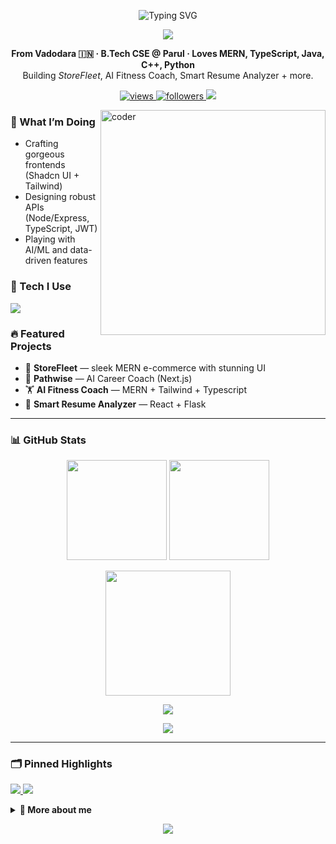 <!-- Profile README for VishwasJatav -->
<!-- Tip: This repo must be named exactly your username: VishwasJatav -->

<!-- Hero -->
<p align="center">
  <img src="https://readme-typing-svg.demolab.com?font=Geist+Mono&pause=1200&width=800&lines=Hey%2C+I'm+Vishwas+Jatav+%F0%9F%91%8B;Full-Stack+Developer+%7C+MERN++%26++TypeScript;Clean+UI%2C+Scalable+Backends%2C+Real+Impact;Always+building+%26+shipping+awesome+things" alt="Typing SVG" />
</p>

<p align="center">
  <img src="https://capsule-render.vercel.app/api?type=waving&height=120&color=0:6EE7B7,50:3B82F6,100:A855F7&text=%20Vishwas%20Jatav%20&fontAlign=50&fontColor=ffffff&section=header"/>
</p>

<!-- Quick Intro -->
<p align="center">
  <b>From Vadodara 🇮🇳 · B.Tech CSE @ Parul · Loves MERN, TypeScript, Java, C++, Python</b>
  <br>
  Building <i>StoreFleet</i>, AI Fitness Coach, Smart Resume Analyzer + more.
</p>

<!-- Badges -->
<p align="center">
  <a href="https://github.com/VishwasJatav">
    <img src="https://komarev.com/ghpvc/?username=VishwasJatav&style=for-the-badge&label=VISITORS" alt="views"/>
  </a>
  <a href="https://github.com/VishwasJatav?tab=followers">
    <img src="https://img.shields.io/github/followers/VishwasJatav?logo=github&style=for-the-badge" alt="followers"/>
  </a>
  <img src="https://img.shields.io/badge/Ship%20It-%F0%9F%9A%80-blueviolet?style=for-the-badge" />
</p>

<!-- Right GIF -->
<img align="right" alt="coder" width="360" src="https://media.giphy.com/media/v1.Y2lkPTc5MGI3NjExdDY2ODJtazZ4Z2F6M2h6N3BwN3RjNnNhc3htbG9lMjU2cHRyNmw2dCZlcD12MV9naWZzX3NlYXJjaCZjdD1n/du3J3cXyzhj75IOgvA/giphy.gif"/>

### 🚀 What I’m Doing
- Crafting gorgeous frontends (Shadcn UI + Tailwind)  
- Designing robust APIs (Node/Express, TypeScript, JWT)  
- Playing with AI/ML and data-driven features  

### 🧰 Tech I Use
<p>
  <img src="https://skillicons.dev/icons?i=html,css,js,ts,react,nextjs,nodejs,express,mongodb,redux,tailwind,bootstrap,python,java,cpp,mysql,git,github,postman,vercel,aws" />
</p>

### 🔥 Featured Projects
- 🛒 <b>StoreFleet</b> — sleek MERN e-commerce with stunning UI  
- 🧠 <b>Pathwise</b> — AI Career Coach (Next.js)  
- 🏋️ <b>AI Fitness Coach</b> — MERN + Tailwind + Typescript  
- 📄 <b>Smart Resume Analyzer</b> — React + Flask

---

### 📊 GitHub Stats
<p align="center">
  <img height="160" src="https://github-readme-stats.vercel.app/api?username=VishwasJatav&show_icons=true&rank_icon=github&theme=transparent" />
  <img height="160" src="https://streak-stats.demolab.com?user=VishwasJatav&theme=transparent" />
</p>
<p align="center">
  <img height="200" src="https://github-readme-stats.vercel.app/api/top-langs/?username=VishwasJatav&layout=compact&langs_count=10&theme=transparent" />
</p>

<!-- Trophies -->
<p align="center">
  <img src="https://github-profile-trophy.vercel.app/?username=VishwasJatav&theme=onedark&row=1&column=7&margin-w=10&margin-h=10" />
</p>

<!-- Activity Graph -->
<p align="center">
  <img src="https://github-readme-activity-graph.vercel.app/graph?username=VishwasJatav&radius=8&area=true&hide_border=true&bg_color=ffffff00&color=7c3aed&line=3b82f6&point=10b981" />
</p>

---

### 🗂️ Pinned Highlights
<p align="left">
  <a href="https://github.com/VishwasJatav/StoreFleet">
    <img src="https://github-readme-stats.vercel.app/api/pin/?username=VishwasJatav&repo=StoreFleet&theme=transparent" />
  </a>
  <a href="https://github.com/VishwasJatav/AI-Fitness-Coach">
    <img src="https://github-readme-stats.vercel.app/api/pin/?username=VishwasJatav&repo=AI-Fitness-Coach&theme=transparent" />
  </a>
</p>

<details>
<summary><b>🧩 More about me</b></summary>

- 💼 Looking for a 10 LPA+ web dev role  
- 🧪 Enjoys clean architecture, testing, and DX  
- 🤝 Open to collabs on MERN, Next.js, AI integrations  
- ✉️ Reach me: <b>vishwasjatav@gmail.com</b>
</details>

<p align="center">
  <img src="https://capsule-render.vercel.app/api?type=waving&height=120&color=0:A855F7,50:3B82F6,100:6EE7B7&section=footer"/>
</p>

<!-- Optional: Snake contributions (requires GitHub Action setup to animate)
![snake gif](https://github.com/VishwasJatav/VishwasJatav/blob/output/github-contribution-grid-snake.svg)
-->
